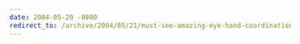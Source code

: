 ```yaml
---
date: 2004-05-20 -0800
redirect_to: /archive/2004/05/21/must-see-amazing-eye-hand-coordination.aspx/
---
```

